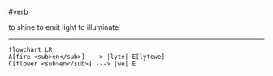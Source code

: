 #verb 

to shine
to emit light
to illuminate

***
```mermaid
flowchart LR
A[fire <sub>en</sub>] ---> |lyte| E[lytewe]
C[flower <sub>en</sub>] ---> |we| E
```